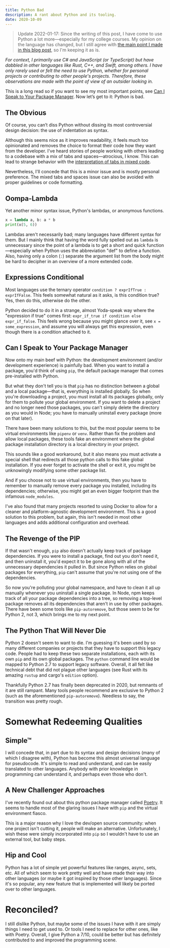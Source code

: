 ```yaml
---
title: Python Bad
description: A rant about Python and its tooling.
date: 2020-10-09
---
```


> Update 2022-01-17: Since the writing of this post, I have come to use Python a lot more—especially for my college courses. My opinion on the language has changed, but I still agree with [the main point I made in this blog post](#can-i-speak-to-your-package-manager), so I'm keeping it as is.

_For context, I primarily use C# and JavaScript (or TypeScript) but have dabbled in other languages like Rust, C++, and Swift, among others. I have only rarely used or felt the need to use Python, whether for personal projects or contributing to other people's projects. Therefore, these observations are made with the point of view of an outsider looking in._

This is a long read so if you want to see my most important points, see [Can I Speak to Your Package Manager](#can-i-speak-to-your-package-manager). Now let’s get to it: Python is bad.

## The Obvious

Of course, you can’t diss Python without dissing its most controversial design decision: the use of indentation as syntax.

Although this seems nice as it improves readability, it feels much too opinionated and removes the choice to format their code how they want from the developer. I've heard stories of people working with others leading to a codebase with a mix of tabs and spaces—atrocious, I know. This can lead to strange behavior with the [interpretation of tabs in mixed code](https://stackoverflow.com/questions/2034517/pythons-interpretation-of-tabs-and-spaces-to-indent).

Nevertheless, I'll concede that this is a minor issue and is mostly personal preference. The mixed tabs and spaces issue can also be avoided with proper guidelines or code formatting.

## Oompa-Lambda

Yet another minor syntax issue, Python's lambdas, or anonymous functions.

```python
x = lambda a, b: a * b
print(x(5, 6))
```

Lambdas aren't necessarily bad; many languages have different syntax for them. But I mainly think that having the word fully spelled out as `lambda` is unnecessary since the point of a lambda is to get a short and quick function—especially when Python uses the abbreviation "def" to define a function. Also, having only a colon (`:`) separate the argument list from the body might be hard to decipher in an overview of a more extended code.

## Expressions Conditional

Most languages use the ternary operator `condition ? exprIfTrue : exprIfFalse`. This feels somewhat natural as it asks, is this condition true? Yes, then do this, otherwise do the other.

Python decided to do it in a strange, almost Yoda-speak way where the "expression if true" comes first: `expr_if_true if condition else expr_if_false`. This feels wrong because you might glance over it, see `x = some_expression`, and assume you will always get this expression, even though there is a condition attached to it.

## Can I Speak to Your Package Manager

Now onto my main beef with Python: the development environment (and/or development experience) is painfully bad. When you want to install a package, you'd think of using `pip`, the default package manager that comes pre-installed with Python.

But what they don't tell you is that `pip` has no distinction between a global and a local package—that is, everything is installed globally. So when you're downloading a project, you must install all its packages globally, only for them to pollute your global environment. If you want to delete a project and no longer need those packages, you can't simply delete the directory as you would in Node; you have to manually uninstall every package (more on that later).

There have been many solutions to this, but the most popular seems to be virtual environments like `pipenv` or `venv`. Rather than fix the problem and allow local packages, these tools fake an environment where the global package installation directory is a local directory in your project.

This sounds like a good workaround, but it also means you must activate a special shell that redirects all those python calls to this fake global installation. If you ever forget to activate the shell or exit it, you might be unknowingly modifying some other package list.

And if you choose not to use virtual environments, then you have to remember to manually remove every package you installed, including its dependencies; otherwise, you might get an even bigger footprint than the infamous `node_modules`.

I've also found that many projects resorted to using Docker to allow for a cleaner and platform-agnostic development environment. This is a good solution to this problem, but again, this isn't needed in most other languages and adds additional configuration and overhead.

## The Revenge of the PIP

If that wasn't enough, `pip` also doesn't actually keep track of package dependencies. If you were to install a package, find out you don't need it, and then uninstall it, you'd expect it to be gone along with all of the unnecessary dependencies it pulled in. But since Python relies on global packages for everything, `pip` can't assume that you're not using one of the dependencies.

So now you're polluting your global namespace, and have to clean it all up manually whenever you uninstall a single package. In Node, npm keeps track of all your package dependencies into a tree, so removing a top-level package removes all its dependencies that aren't in use by other packages. There have been some tools like `pip-autoremove`, but those seem to be for Python 2, not 3, which brings me to my next point.

## The Python That Will Never Die

Python 2 doesn't seem to want to die. I'm guessing it's been used by so many different companies or projects that they have to support this legacy code. People had to keep these two separate installations, each with its own `pip` and its own global packages. The `python` command line would be mapped to Python 2.7 to support legacy software. Overall, it all felt like technical debt that did not plague other languages (see Rust with its amazing `rustup` and cargo's `edition` option).

Thankfully Python 2.7 has finally been deprecated in 2020, but remnants of it are still rampant. Many tools people recommend are exclusive to Python 2 (such as the aforementioned `pip-autoremove`). Needless to say, the transition was pretty rough.

# Somewhat Redeeming Qualities

## Simple™

I will concede that, in part due to its syntax and design decisions (many of which I disagree with), Python has become this almost universal language for pseudocode. It's simple to read and understand, and can be easily translated to other languages. Anybody with prior knowledge in programming can understand it, and perhaps even those who don't.

## A New Challenger Approaches

I've recently found out about this python package manager called [Poetry](https://python-poetry.org/). It seems to handle most of the glaring issues I have with `pip` and the virtual environment fiasco.

This is a major reason why I love the dev/open source community: when one project isn't cutting it, people will make an alternative. Unfortunately, I wish these were simply incorporated into `pip` so I wouldn't have to use an external tool, but baby steps.

## Hip and Cool

Python has a lot of simple yet powerful features like ranges, async, sets, etc. All of which seem to work pretty well and have made their way into other languages (or maybe it got inspired by those other languages). Since it's so popular, any new feature that is implemented will likely be ported over to other languages.

# Reconciled?

I still dislike Python, but maybe some of the issues I have with it are simply things I need to get used to. Or tools I need to replace for other ones, like with Poetry. Overall, I give Python a 7/10, could be better but has definitely contributed to and improved the programming scene.
